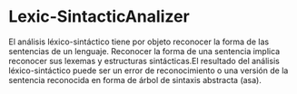 # Lexic-SintacticAnalizer

El análisis léxico-sintáctico tiene por objeto reconocer la forma de las sentencias de un lenguaje. Reconocer la forma de una sentencia implica reconocer sus lexemas y estructuras sintácticas.El resultado del análisis léxico-sintáctico puede ser un error de reconocimiento o una versión de la sentencia reconocida en forma de árbol de sintaxis abstracta (asa). 